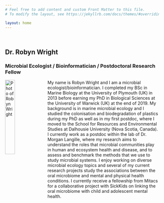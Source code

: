 ```yaml
---
# Feel free to add content and custom Front Matter to this file.
# To modify the layout, see https://jekyllrb.com/docs/themes/#overriding-theme-defaults

layout: home
---
```


<br>

## Dr. Robyn Wright
### Microbial Ecologist / Bioinformatician / Postdoctoral Research Fellow

<img src="/assets/RW_photo_2024.jpg" align="left" alt="Photo of Robyn Wright" style="width:25%; height:auto; padding-right:10px;">

My name is Robyn Wright and I am a microbial ecologist/bioinformatician. I completed my BSc in Marine Biology at the University of Plymouth (UK) in 2013 before earning my PhD in Biological Sciences at the University of Warwick (UK) at the end of 2019. My background is in marine microbial ecology and I studied the colonisation and biodegradation of plastics during my PhD as well as in my first postdoc, where I moved to the School for Resources and Environmental Studies at Dalhousie University (Nova Scotia, Canada). I currently work as a postdoc within the lab of Dr. Morgan Langille, where my research aims to understand the roles that microbial communities play in human and ecosystem health and disease, and to assess and benchmark the methods that we use to study microbial systems. I enjoy working on diverse microbial ecology topics and several of my current research projects study the associations between the oral microbiome and mental and physical health conditions. I currently receive a fellowship from Mitacs for a collaborative project with SickKids on linking the oral microbiome with child and adolescent mental health.